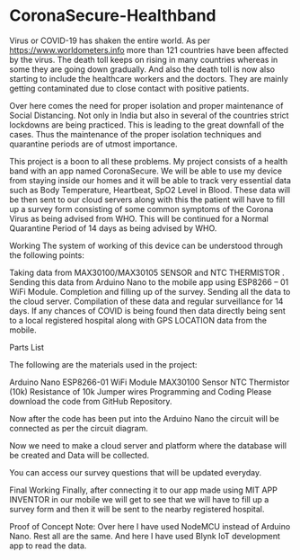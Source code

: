 # CoronaSecure-Healthband
Virus or COVID-19 has shaken the entire world. As per https://www.worldometers.info more than 121 countries have been affected by the virus. The death toll keeps on rising in many countries whereas in some they are going down gradually. And also the death toll is now also starting to include the healthcare workers and the doctors. They are mainly getting contaminated due to close contact with positive patients.

Over here comes the need for proper isolation and proper maintenance of Social Distancing. Not only in India but also in several of the countries strict lockdowns are being practiced. This is leading to the great downfall of the cases. Thus the maintenance of the proper isolation techniques and quarantine periods are of utmost importance.

This project is a boon to all these problems. My project consists of a health band with an app named CoronaSecure. We will be able to use my device from staying inside our homes and it will be able to track very essential data such as Body Temperature, Heartbeat, SpO2 Level in Blood. These data will be then sent to our cloud servers along with this the patient will have to fill up a survey form consisting of some common symptoms of the Corona Virus as being advised from WHO. This will be continued for a Normal Quarantine Period of 14 days as being advised by WHO.

Working
The system of working of this device can be understood through the following points:

Taking data from MAX30100/MAX30105 SENSOR and NTC THERMISTOR .
Sending this data from Arduino Nano to the mobile app using ESP8266 – 01 WiFi Module.
Completion and filling up of the survey.
Sending all the data to the cloud server.
Compilation of these data and regular surveillance for 14 days.
If any chances of COVID is being found then data directly being sent to a local registered hospital along with GPS LOCATION data from the mobile.

Parts List

The following are the materials used in the project:

Arduino Nano
ESP8266-01 WiFi Module
MAX30100 Sensor
NTC Thermistor (10k)
Resistance of 10k
Jumper wires
Programming and Coding
Please download the code from GitHub Repository.

Now after the code has been put into the Arduino Nano the circuit will be connected as per the circuit diagram.

Now we need to make a cloud server and platform where the database will be created and Data will be collected.

You can access our survey questions that will be updated everyday.

Final Working
Finally, after connecting it to our app made using MIT APP INVENTOR in our mobile we will get to see that we will have to fill up a survey form and then it will be sent to the nearby registered hospital.

Proof of Concept
Note: Over here I have used NodeMCU instead of Arduino Nano. Rest all are the same. And here I have used Blynk IoT development app to read the data.



